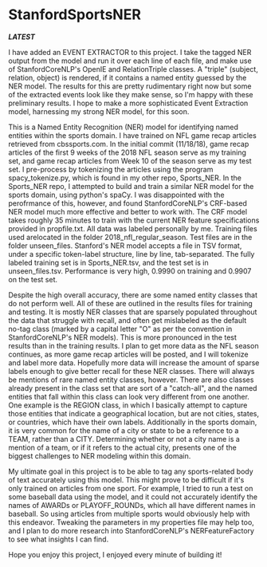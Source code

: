 # StanfordSportsNER

***LATEST*** 

I have added an EVENT EXTRACTOR to this project. I take the tagged NER output from the model and run it over each line of each file, and make use of StanfordCoreNLP's OpenIE and RelationTriple classes. A "triple" (subject, relation, object) is rendered, if it contains a named entity guessed by the NER model. The results for this are pretty rudimentary right now but some of the extracted events look like they make sense, so I'm happy with these preliminary results. I hope to make a more sophisticated Event Extraction model, harnessing my strong NER model, for this soon.

This is a Named Entity Recognition (NER) model for identifying named entities within the sports domain. I have trained on NFL game recap 
articles retrieved from cbssports.com. In the initial commit (11/18/18), game recap articles of the first 9 weeks of the 2018 NFL season 
serve as my training set, and game recap articles from Week 10 of the season serve as my test set. I pre-process by tokenizing the articles 
using the program spacy_tokenize.py, which is found in my other repo, Sports_NER. In the Sports_NER repo, I attempted to build and train a 
similar NER model for the sports domain, using python's spaCy. I was disappointed with the perofrmance of this, however, and found 
StanfordCoreNLP's CRF-based NER model much more effective and better to work with. The CRF model takes roughly 35 minutes to train with 
the current NER feature specifications provided in propfile.txt. All data was labeled personally by me.  Training files used 
arelocated in the folder 2018_nfl_regular_season. Test files are in the folder unseen_files. Stanford's NER model accepts a file in TSV 
format, under a specific token-label structure, line by line, tab-separated. The fully labeled training set is in Sports_NER.tsv, and the test set is in unseen_files.tsv. Performance is very high, 0.9990 on training and 0.9907 on the test set.

Despite the high overall accuracy, there are some named entity classes that do not perform well. All of these are outlined in the results 
files for training and testing. It is mostly NER classes that are sparsely populated throughout the data that struggle with recall, and 
often get mislabeled as the default no-tag class (marked by a capital letter "O" as per the convention in StanfordCoreNLP's NER models). 
This is more pronounced in the test results than in the training results. I plan to get more data as the NFL season continues, as more 
game recap articles will be posted, and I will tokenize and label more data. Hopefully more data will increase the amount of sparse labels
enough to give better recall for these NER classes. There will always be mentions of rare named entity classes, however. There are also 
classes already present in the class set that are sort of a "catch-all", and the named entities that fall within this class can look very 
different from one another. One example is the REGION class, in which I basically attempt to capture those entities that indicate a 
geographical location, but are not cities, states, or countries, which have their own labels. Additionally in the sports domain, it is 
very common for the name of a city or state to be a reference to a TEAM, rather than a CITY. Determining whether or not a city name is a 
mention of a team, or if it refers to the actual city, presents one of the biggest challenges to NER modeling within this domain.

My ultimate goal in this project is to be able to tag any sports-related body of text accurately using this model. This might prove to be 
difficult if it's only trained on articles from one sport. For example, I tried to run a test on some baseball data using the model, and it 
could not accurately identify the names of AWARDs or PLAYOFF_ROUNDs, which all have different names in baseball. So using articles from 
multiple sports would obviously help with this endeavor. Tweaking the parameters in my properties file may help too, and I plan to do more 
research into StanfordCoreNLP's NERFeatureFactory to see what insights I can find.

Hope you enjoy this project, I enjoyed every minute of building it!
